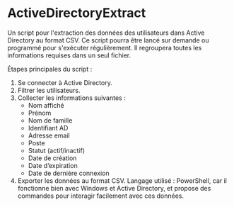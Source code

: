 # ActiveDirectoryExtract
Un script pour l'extraction des données des utilisateurs dans Active Directory au format CSV. Ce script pourra être lancé sur demande ou programmé pour s'exécuter régulièrement. Il regroupera toutes les informations requises dans un seul fichier.

Étapes principales du script :
1. Se connecter à Active Directory.
2. Filtrer les utilisateurs.
3. Collecter les informations suivantes :
   - Nom affiché
   - Prénom
   - Nom de famille
   - Identifiant AD
   - Adresse email
   - Poste
   - Statut (actif/inactif)
   - Date de création
   - Date d’expiration
   - Date de dernière connexion
4. Exporter les données au format CSV.
Langage utilisé :
PowerShell, car il fonctionne bien avec Windows et Active Directory, et propose des commandes pour interagir facilement avec ces données.

